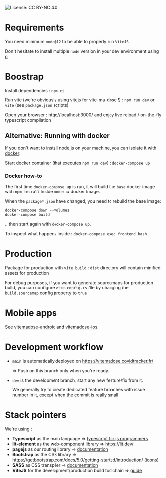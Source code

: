 ![License: CC BY-NC 4.0](https://img.shields.io/badge/License-CC%20BY--NC%204.0-lightgrey.svg)

# Requirements

You need minimum `node@12` to be able to properly run `ViteJS`

Don't hesitate to install multiple `node` version in your dev environment using [n](https://www.npmjs.com/package/n)

# Boostrap

Install dependencies :
`npm ci`

Run vite (we're obviously using vitejs for vite-ma-dose !) :
`npm run dev` or `vite` (see `package.json` scripts)

Open your browser : http://localhost:3000/
and enjoy live reload / on-the-fly typescript compilation

## Alternative: Running with docker
If you don't want to install node.js on your machine, you can isolate it with [docker](https://www.docker.com/get-started):

Start docker container (that executes `npm run dev`) :
`docker-compose up`

### Docker how-to
The first time `docker-compose up` is run, it will build the `base` docker image with `npm install` inside `node:14` docker image.

When the `package*.json` have changed, you need to rebuild the base image:
```
docker-compose down --volumes
docker-compose build
```
.. then start again with `docker-compose up`.


To inspect what happens inside : `docker-compose exec frontend bash`

# Production

Package for production with `vite build` : `dist` directory will contain minified assets for production

For debug purposes, if you want to generate sourcemaps for production build, you can configure
`vite.config.ts` file by changing the `build.sourcemap` config property to `true`

# Mobile apps

See [vitemadose-android](https://github.com/CovidTrackerFr/vitemadose-android) and [vitemadose-ios](https://github.com/CovidTrackerFr/vitemadose-ios).

# Development workflow

- `main` is automatically deployed on https://vitemadose.covidtracker.fr/

  => Push on this branch only when you're ready.

- `dev` is the development branch, start any new feature/fix from it.

  We generally try to create dedicated feature branches with issue number in it, except when the
  commit is really small

# Stack pointers

We're using :

  - **Typescript** as the main language => [typescript for js programmers](https://www.typescriptlang.org/docs/handbook/typescript-in-5-minutes.html)
  - **lit-element** as the web-component library => https://lit.dev/
  - **pagejs** as our routing library => [documentation](https://visionmedia.github.io/page.js/)
  - **Bootstrap** as the CSS library => https://getbootstrap.com/docs/5.0/getting-started/introduction/ ([icons](https://icons.getbootstrap.com/))
  - **SASS** as CSS transpiler => [documentation](https://sass-lang.com/documentation)
  - **ViteJS** for the development/production build toolchain => [guide](https://vitejs.dev/guide/)
